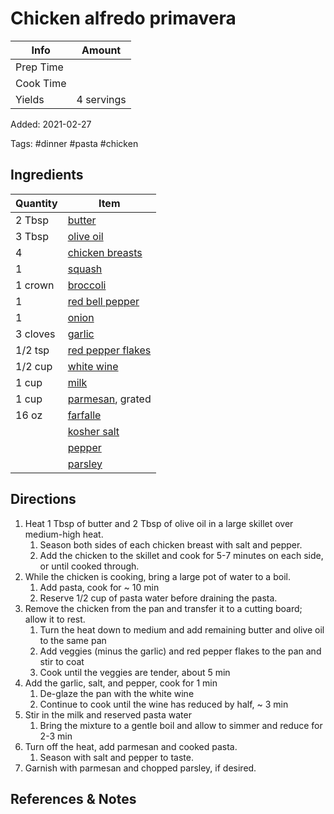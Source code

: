 # Chicken alfredo primavera

| Info      | Amount     |
| --------- | ---------- |
| Prep Time |            |
| Cook Time |            |
| Yields    | 4 servings |

Added: 2021-02-27

Tags: #dinner #pasta #chicken

## Ingredients

| Quantity | Item                                                      |
| -------- | --------------------------------------------------------- |
| 2 Tbsp   | [butter](../_ingredients/butter.md)                       |
| 3 Tbsp   | [olive oil](../_ingredients/olive-oil.md)                 |
| 4        | [chicken breasts](../_ingredients/chicken-breast.md)      |
| 1        | [squash](../_ingredients/squash.md)                       |
| 1 crown  | [broccoli](../_ingredients/broccoli.md)                   |
| 1        | [red bell pepper](../_ingredients/bell-pepper.md)         |
| 1        | [onion](../_ingredients/onion.md)                         |
| 3 cloves | [garlic](../_ingredients/garlic.md)                       |
| 1/2 tsp  | [red pepper flakes](../_ingredients/red-pepper-flakes.md) |
| 1/2 cup  | [white wine](../_ingredients/white-wine.md)               |
| 1 cup    | [milk](../_ingredients/milk.md)                           |
| 1 cup    | [parmesan](../_ingredients/parmesan.md), grated           |
| 16 oz    | [farfalle](../_ingredients/farfalle.md)                   |
|          | [kosher salt](../_ingredients/kosher-salt.md)             |
|          | [pepper](../_ingredients/pepper.md)                       |
|          | [parsley](../_ingredients/parsley.md)                     |

## Directions

1. Heat 1 Tbsp of butter and 2 Tbsp of olive oil in a large skillet over medium-high heat.
    1. Season both sides of each chicken breast with salt and pepper.
    2. Add the chicken to the skillet and cook for 5-7 minutes on each side, or until cooked through.
2. While the chicken is cooking, bring a large pot of water to a boil.
    1. Add pasta, cook for ~ 10 min
    2. Reserve 1/2 cup of pasta water before draining the pasta.
3. Remove the chicken from the pan and transfer it to a cutting board; allow it to rest.
    1. Turn the heat down to medium and add remaining butter and olive oil to the same pan
    2. Add veggies (minus the garlic) and red pepper flakes to the pan and stir to coat
    3. Cook until the veggies are tender, about 5 min
4. Add the garlic, salt, and pepper, cook for 1 min
    1. De-glaze the pan with the white wine
    2. Continue to cook until the wine has reduced by half, ~ 3 min
5. Stir in the milk and reserved pasta water
    1. Bring the mixture to a gentle boil and allow to simmer and reduce for 2-3 min
6. Turn off the heat, add parmesan and cooked pasta.
    1. Season with salt and pepper to taste.
7. Garnish with parmesan and chopped parsley, if desired.

## References & Notes

[^1]: [Original recipe](https://www.youtube.com/watch?v=qCIbq8HywpQ)
